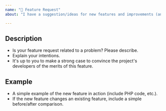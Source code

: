 ```yaml
---
name: "🚀 Feature Request"
about: "I have a suggestion/ideas for new features and improvements (and may want to implement it) 🙂"

---
```


## Description
- Is your feature request related to a problem? Please describe.
- Explain your intentions.
- It's up to you to make a strong case to convince the project's developers of the merits of this feature.

## Example
- A simple example of the new feature in action (include PHP code, etc.).
- If the new feature changes an existing feature, include a simple before/after comparison.
